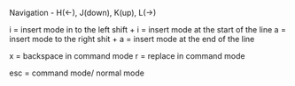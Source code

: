 Navigation - H(<-), J(down), K(up), L(->)

i = insert mode in to the left
shift + i = insert mode at the start of the line
a = insert mode to the right
shit + a = insert mode at the end of the line

x = backspace in command mode 
r = replace in command mode


esc = command mode/ normal mode
